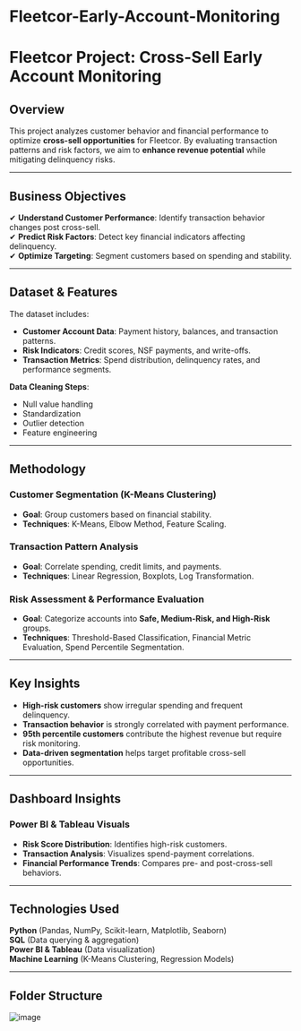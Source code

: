 # Fleetcor-Early-Account-Monitoring
# Fleetcor Project: Cross-Sell Early Account Monitoring  



## Overview  
This project analyzes customer behavior and financial performance to optimize **cross-sell opportunities** for Fleetcor. By evaluating transaction patterns and risk factors, we aim to **enhance revenue potential** while mitigating delinquency risks.  

---

## Business Objectives  
✔ **Understand Customer Performance**: Identify transaction behavior changes post cross-sell.  
✔ **Predict Risk Factors**: Detect key financial indicators affecting delinquency.  
✔ **Optimize Targeting**: Segment customers based on spending and stability.  

---

## Dataset & Features  
The dataset includes:  
- **Customer Account Data**: Payment history, balances, and transaction patterns.  
- **Risk Indicators**: Credit scores, NSF payments, and write-offs.  
- **Transaction Metrics**: Spend distribution, delinquency rates, and performance segments.  

**Data Cleaning Steps**:  
- Null value handling 
- Standardization 
- Outlier detection 
- Feature engineering  

---

## Methodology  

### Customer Segmentation (K-Means Clustering)  
- **Goal**: Group customers based on financial stability.  
- **Techniques**: K-Means, Elbow Method, Feature Scaling.  

### Transaction Pattern Analysis  
- **Goal**: Correlate spending, credit limits, and payments.  
- **Techniques**: Linear Regression, Boxplots, Log Transformation.  

### Risk Assessment & Performance Evaluation  
- **Goal**: Categorize accounts into **Safe, Medium-Risk, and High-Risk** groups.  
- **Techniques**: Threshold-Based Classification, Financial Metric Evaluation, Spend Percentile Segmentation.  

---

## Key Insights  
- **High-risk customers** show irregular spending and frequent delinquency.  
- **Transaction behavior** is strongly correlated with payment performance.  
- **95th percentile customers** contribute the highest revenue but require risk monitoring.  
- **Data-driven segmentation** helps target profitable cross-sell opportunities.  

---

## Dashboard Insights  
### **Power BI & Tableau Visuals**  
- **Risk Score Distribution**: Identifies high-risk customers.  
- **Transaction Analysis**: Visualizes spend-payment correlations.  
- **Financial Performance Trends**: Compares pre- and post-cross-sell behaviors.  

---

## Technologies Used  
**Python** (Pandas, NumPy, Scikit-learn, Matplotlib, Seaborn)  
**SQL** (Data querying & aggregation)  
**Power BI & Tableau** (Data visualization)  
**Machine Learning** (K-Means Clustering, Regression Models)  

---

## Folder Structure  
![image](https://github.com/user-attachments/assets/23bf084c-46b1-47f5-8ed0-1efb07bfd662)
